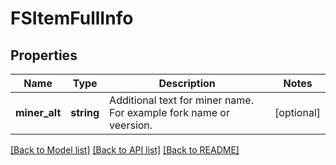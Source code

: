 # FSItemFullInfo

## Properties
Name | Type | Description | Notes
------------ | ------------- | ------------- | -------------
**miner_alt** | **string** | Additional text for miner name. For example fork name or veersion. | [optional] 

[[Back to Model list]](../README.md#documentation-for-models) [[Back to API list]](../README.md#documentation-for-api-endpoints) [[Back to README]](../README.md)


